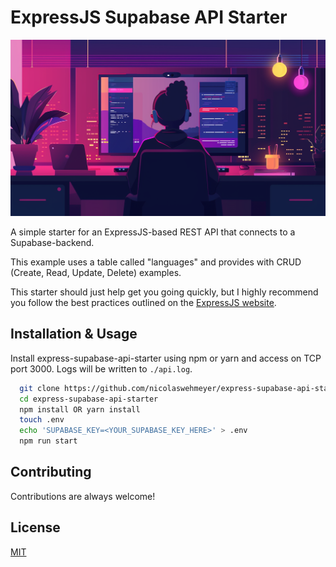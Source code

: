 
# ExpressJS Supabase API Starter

![ExpressJS Supabase API Starter Header Image](image.png)

A simple starter for an ExpressJS-based REST API that connects to a Supabase-backend.

This example uses a table called "languages" and provides with CRUD (Create, Read, Update, Delete) examples.

This starter should just help get you going quickly, but I highly recommend you follow the best practices outlined on the [ExpressJS website](https://expressjs.com).
## Installation & Usage

Install express-supabase-api-starter using npm or yarn and access on TCP port 3000. Logs will be written to ```./api.log```.

```bash
  git clone https://github.com/nicolaswehmeyer/express-supabase-api-starter
  cd express-supabase-api-starter
  npm install OR yarn install
  touch .env
  echo 'SUPABASE_KEY=<YOUR_SUPABASE_KEY_HERE>' > .env
  npm run start
```
    
## Contributing

Contributions are always welcome!


## License

[MIT](https://choosealicense.com/licenses/mit/)

